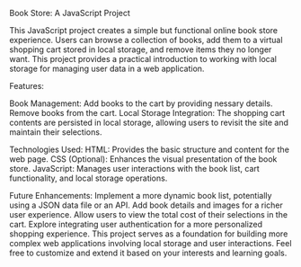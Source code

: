 Book Store: A JavaScript Project

This JavaScript project creates a simple but functional online book store experience. Users can browse a collection of books, add them to a virtual shopping cart stored in local storage, and remove items they no longer want. This project provides a practical introduction to working with local storage for managing user data in a web application.

Features:

Book Management:
Add books to the cart by providing nessary details.
Remove books from the cart.
Local Storage Integration:
The shopping cart contents are persisted in local storage, allowing users to revisit the site and maintain their selections.

Technologies Used:
HTML: Provides the basic structure and content for the web page.
CSS (Optional): Enhances the visual presentation of the book store.
JavaScript: Manages user interactions with the book list, cart functionality, and local storage operations.

Future Enhancements:
Implement a more dynamic book list, potentially using a JSON data file or an API.
Add book details and images for a richer user experience.
Allow users to view the total cost of their selections in the cart.
Explore integrating user authentication for a more personalized shopping experience.
This project serves as a foundation for building more complex web applications involving local storage and user interactions. Feel free to customize and extend it based on your interests and learning goals.
